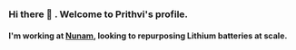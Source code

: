 ### Hi there 👋 . Welcome to Prithvi's profile.

#### I'm working at [Nunam](https://nunam.com), looking to repurposing Lithium batteries at scale.

<!--
- 🔭 I’m currently working on ...
- 🌱 I’m currently learning ...
- 👯 I’m looking to collaborate on ...
- 🤔 I’m looking for help with ...
- 💬 Ask me about ...
- 📫 How to reach me: ...
- 😄 Pronouns: ...
- ⚡ Fun fact: ...
-->

